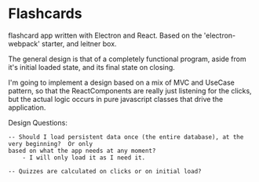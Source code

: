 # Flashcards

flashcard app written with Electron and React.  Based on the 'electron-webpack' starter, and 
leitner box.  

The general design is that of a completely functional program, aside from it's initial loaded state,
and its final state on closing.  

I'm going to implement a design based on a mix of MVC and UseCase pattern, so that the ReactComponents are really just 
listening for the clicks, but the actual logic occurs in pure javascript classes that drive the application.  


Design Questions: 

    -- Should I load persistent data once (the entire database), at the very beginning?  Or only 
    based on what the app needs at any moment? 
        - I will only load it as I need it. 

    -- Quizzes are calculated on clicks or on initial load? 